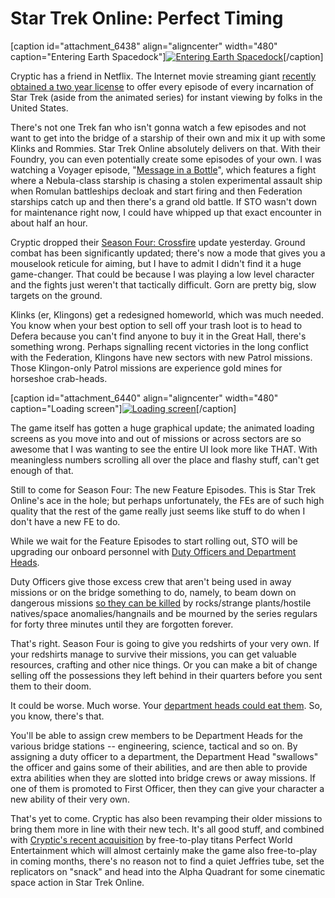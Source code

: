 # Star Trek Online: Perfect Timing

[caption id="attachment\_6438" align="aligncenter" width="480" caption="Entering Earth Spacedock"][![](http://westkarana.com/wp-content/uploads/2011/07/GameClient-2011-07-07-22-50-05-73-480x384.jpg "Entering Earth Spacedock")](http://westkarana.com/wp-content/uploads/2011/07/GameClient-2011-07-07-22-50-05-73.jpg)[/caption]

Cryptic has a friend in Netflix. The Internet movie streaming giant [recently obtained a two year license](http://www.airlockalpha.com/node/8410) to offer every episode of every incarnation of Star Trek (aside from the animated series) for instant viewing by folks in the United States.

There's not one Trek fan who isn't gonna watch a few episodes and not want to get into the bridge of a starship of their own and mix it up with some Klinks and Rommies. Star Trek Online absolutely delivers on that. With their Foundry, you can even potentially create some episodes of your own. I was watching a Voyager episode, "[Message in a Bottle](http://memory-alpha.org/wiki/Message_in_a_Bottle_(episode))", which features a fight where a Nebula-class starship is chasing a stolen experimental assault ship when Romulan battleships decloak and start firing and then Federation starships catch up and then there's a grand old battle. If STO wasn't down for maintenance right now, I could have whipped up that exact encounter in about half an hour.


Cryptic dropped their [Season Four: Crossfire](http://www.startrekonline.com/season_four) update yesterday. Ground combat has been significantly updated; there's now a mode that gives you a mouselook reticule for aiming, but I have to admit I didn't find it a huge game-changer. That could be because I was playing a low level character and the fights just weren't that tactically difficult. Gorn are pretty big, slow targets on the ground.

Klinks (er, Klingons) get a redesigned homeworld, which was much needed. You know when your best option to sell off your trash loot is to head to Defera because you can't find anyone to buy it in the Great Hall, there's something wrong. Perhaps signalling recent victories in the long conflict with the Federation, Klingons have new sectors with new Patrol missions. Those Klingon-only Patrol missions are experience gold mines for horseshoe crab-heads.

[caption id="attachment\_6440" align="aligncenter" width="480" caption="Loading screen"][![](http://westkarana.com/wp-content/uploads/2011/07/GameClient-2011-07-07-22-23-36-62-480x384.jpg "Loading screen")](http://westkarana.com/wp-content/uploads/2011/07/GameClient-2011-07-07-22-23-36-62.jpg)[/caption]

The game itself has gotten a huge graphical update; the animated loading screens as you move into and out of missions or across sectors are so awesome that I was wanting to see the entire UI look more like THAT. With meaningless numbers scrolling all over the place and flashy stuff, can't get enough of that.

Still to come for Season Four: The new Feature Episodes. This is Star Trek Online's ace in the hole; but perhaps unfortunately, the FEs are of such high quality that the rest of the game really just seems like stuff to do when I don't have a new FE to do.

While we wait for the Feature Episodes to start rolling out, STO will be upgrading our onboard personnel with [Duty Officers and Department Heads](http://forums.startrekonline.com/showthread.php?t=211307).

Duty Officers give those excess crew that aren't being used in away missions or on the bridge something to do, namely, to beam down on dangerous missions [so they can be killed](http://tvtropes.org/pmwiki/pmwiki.php/Main/GalaxyQuest) by rocks/strange plants/hostile natives/space anomalies/hangnails and be mourned by the series regulars for forty three minutes until they are forgotten forever.

That's right. Season Four is going to give you redshirts of your very own. If your redshirts manage to survive their missions, you can get valuable resources, crafting and other nice things. Or you can make a bit of change selling off the possessions they left behind in their quarters before you sent them to their doom.

It could be worse. Much worse. Your [department heads could eat them](http://forums.startrekonline.com/showthread.php?t=211307). So, you know, there's that.

You'll be able to assign crew members to be Department Heads for the various bridge stations -- engineering, science, tactical and so on. By assigning a duty officer to a department, the Department Head "swallows" the officer and gains some of their abilities, and are then able to provide extra abilities when they are slotted into bridge crews or away missions. If one of them is promoted to First Officer, then they can give your character a new ability of their very own.

That's yet to come. Cryptic has also been revamping their older missions to bring them more in line with their new tech. It's all good stuff, and combined with [Cryptic's recent acquisition](http://www.euroinvestor.co.uk/news/story.aspx?id=11715711) by free-to-play titans Perfect World Entertainment which will almost certainly make the game also free-to-play in coming months, there's no reason not to find a quiet Jeffries tube, set the replicators on "snack" and head into the Alpha Quadrant for some cinematic space action in Star Trek Online.

